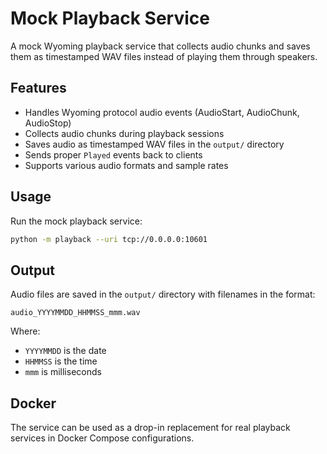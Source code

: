 # Mock Playback Service

A mock Wyoming playback service that collects audio chunks and saves them as timestamped WAV files instead of playing them through speakers.

## Features

- Handles Wyoming protocol audio events (AudioStart, AudioChunk, AudioStop)
- Collects audio chunks during playback sessions
- Saves audio as timestamped WAV files in the `output/` directory
- Sends proper `Played` events back to clients
- Supports various audio formats and sample rates

## Usage

Run the mock playback service:

```bash
python -m playback --uri tcp://0.0.0.0:10601
```

## Output

Audio files are saved in the `output/` directory with filenames in the format:
```
audio_YYYYMMDD_HHMMSS_mmm.wav
```

Where:
- `YYYYMMDD` is the date
- `HHMMSS` is the time
- `mmm` is milliseconds

## Docker

The service can be used as a drop-in replacement for real playback services in Docker Compose configurations.
